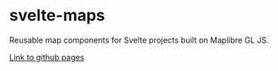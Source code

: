 # svelte-maps
Reusable map components for Svelte projects built on Maplibre GL JS.

[Link to github pages](https://onsvisual.github.io/svelte-maps/)

